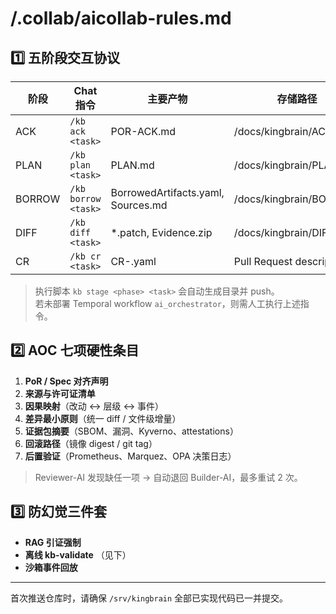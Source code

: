 # /.collab/aicollab-rules.md

## 1️⃣ 五阶段交互协议  
| 阶段 | Chat 指令 | 主要产物 | 存储路径 |
|------|-----------|----------|----------|
| ACK | `/kb ack <task>` | POR-ACK.md | /docs/kingbrain/ACK/ |
| PLAN | `/kb plan <task>` | PLAN.md | /docs/kingbrain/PLAN/ |
| BORROW | `/kb borrow <task>` | BorrowedArtifacts.yaml, Sources.md | /docs/kingbrain/BORROW/ |
| DIFF | `/kb diff <task>` | *.patch, Evidence.zip | /docs/kingbrain/DIFF/ |
| CR | `/kb cr <task>` | CR-<id>.yaml | Pull Request description |

> 执行脚本 `kb stage <phase> <task>` 会自动生成目录并 push。  
> 若未部署 Temporal workflow `ai_orchestrator`，则需人工执行上述指令。

## 2️⃣ AOC 七项硬性条目  
1. **PoR / Spec 对齐声明**  
2. **来源与许可证清单**  
3. **因果映射**（改动 ↔ 层级 ↔ 事件）  
4. **差异最小原则**（统一 diff / 文件级增量）  
5. **证据包摘要**（SBOM、漏洞、Kyverno、attestations）  
6. **回滚路径**（镜像 digest / git tag）  
7. **后置验证**（Prometheus、Marquez、OPA 决策日志）

> Reviewer-AI 发现缺任一项 → 自动退回 Builder-AI，最多重试 2 次。

## 3️⃣ 防幻觉三件套  
- **RAG 引证强制**  
- **离线 kb-validate** （见下）  
- **沙箱事件回放**  

---

首次推送仓库时，请确保 `/srv/kingbrain` 全部已实现代码已一并提交。
